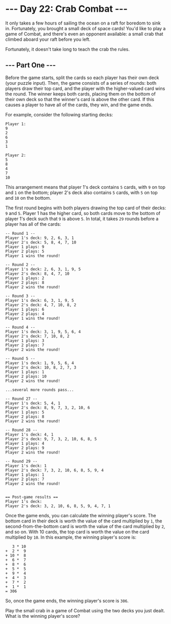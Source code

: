 # --- Day 22: Crab Combat ---
It only takes a few hours of sailing the ocean on a raft for boredom to sink in. Fortunately, you brought a small deck of space cards! You'd like to play a game of Combat, and there's even an opponent available: a small crab that climbed aboard your raft before you left.

Fortunately, it doesn't take long to teach the crab the rules.

## --- Part One ---

Before the game starts, split the cards so each player has their own deck (your puzzle input). Then, the game consists of a series of rounds: both players draw their top card, and the player with the higher-valued card wins the round. The winner keeps both cards, placing them on the bottom of their own deck so that the winner's card is above the other card. If this causes a player to have all of the cards, they win, and the game ends.

For example, consider the following starting decks:

```
Player 1:
9
2
6
3
1

Player 2:
5
8
4
7
10
```

This arrangement means that player 1's deck contains `5` cards, with `9` on top and `1` on the bottom; player 2's deck also contains `5` cards, with `5` on top and `10` on the bottom.

The first round begins with both players drawing the top card of their decks: `9` and `5`. Player 1 has the higher card, so both cards move to the bottom of player 1's deck such that `9` is above `5`. In total, it takes `29` rounds before a player has all of the cards:

```
-- Round 1 --
Player 1's deck: 9, 2, 6, 3, 1
Player 2's deck: 5, 8, 4, 7, 10
Player 1 plays: 9
Player 2 plays: 5
Player 1 wins the round!

-- Round 2 --
Player 1's deck: 2, 6, 3, 1, 9, 5
Player 2's deck: 8, 4, 7, 10
Player 1 plays: 2
Player 2 plays: 8
Player 2 wins the round!

-- Round 3 --
Player 1's deck: 6, 3, 1, 9, 5
Player 2's deck: 4, 7, 10, 8, 2
Player 1 plays: 6
Player 2 plays: 4
Player 1 wins the round!

-- Round 4 --
Player 1's deck: 3, 1, 9, 5, 6, 4
Player 2's deck: 7, 10, 8, 2
Player 1 plays: 3
Player 2 plays: 7
Player 2 wins the round!

-- Round 5 --
Player 1's deck: 1, 9, 5, 6, 4
Player 2's deck: 10, 8, 2, 7, 3
Player 1 plays: 1
Player 2 plays: 10
Player 2 wins the round!

...several more rounds pass...

-- Round 27 --
Player 1's deck: 5, 4, 1
Player 2's deck: 8, 9, 7, 3, 2, 10, 6
Player 1 plays: 5
Player 2 plays: 8
Player 2 wins the round!

-- Round 28 --
Player 1's deck: 4, 1
Player 2's deck: 9, 7, 3, 2, 10, 6, 8, 5
Player 1 plays: 4
Player 2 plays: 9
Player 2 wins the round!

-- Round 29 --
Player 1's deck: 1
Player 2's deck: 7, 3, 2, 10, 6, 8, 5, 9, 4
Player 1 plays: 1
Player 2 plays: 7
Player 2 wins the round!


== Post-game results ==
Player 1's deck:
Player 2's deck: 3, 2, 10, 6, 8, 5, 9, 4, 7, 1
```

Once the game ends, you can calculate the winning player's score. The bottom card in their deck is worth the value of the card multiplied by `1`, the second-from-the-bottom card is worth the value of the card multiplied by `2`, and so on. With 10 cards, the top card is worth the value on the card multiplied by `10`. In this example, the winning player's score is:

```
   3 * 10
+  2 *  9
+ 10 *  8
+  6 *  7
+  8 *  6
+  5 *  5
+  9 *  4
+  4 *  3
+  7 *  2
+  1 *  1
= 306
```

So, once the game ends, the winning player's score is `306`.

Play the small crab in a game of Combat using the two decks you just dealt. What is the winning player's score?
